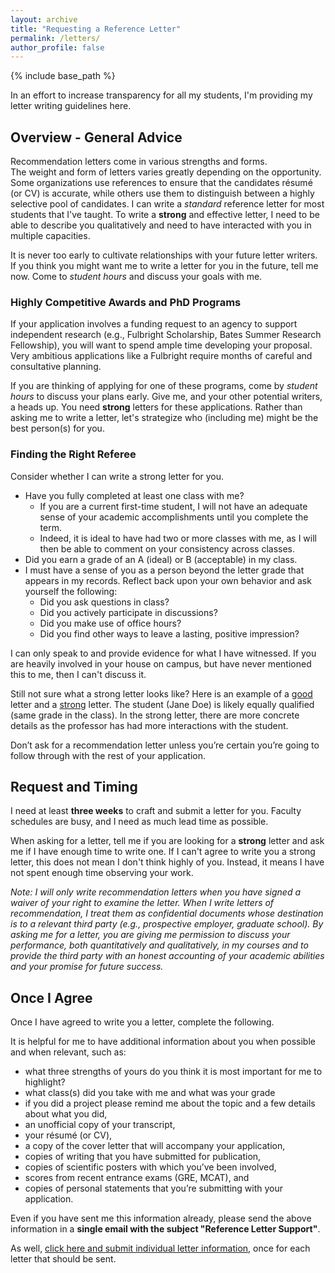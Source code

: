 ```yaml
---
layout: archive
title: "Requesting a Reference Letter"
permalink: /letters/
author_profile: false
---
```

{% include base_path %}

In an effort to increase transparency for all my students, 
I'm providing my letter writing guidelines here.

## Overview - General Advice

Recommendation letters come in various strengths and forms.  
The weight and form of letters varies greatly depending on the opportunity.
Some organizations use references to ensure that the candidates résumé (or CV) is accurate, 
while others use them to distinguish between a highly selective pool of candidates.
I can write a _standard_ reference letter for most students that I've taught.
To write a **strong** and effective letter, I need to be able to describe you qualitatively 
and need to have interacted with you in multiple capacities. 

It is never too early to cultivate relationships with your future letter writers. 
If you think you might want me to write a letter for you in the future, tell me now. 
Come to _student hours_ and discuss your goals with me.

### Highly Competitive Awards and PhD Programs

If your application involves a funding request to an agency to support independent research (e.g., Fulbright Scholarship, Bates Summer Research Fellowship),
you will want to spend ample time developing your proposal.
Very ambitious applications like a Fulbright require months of careful and consultative planning. 

If you are thinking of applying for one of these programs, come by _student hours_ to discuss your plans early.
Give me, and your other potential writers, a heads up. You need **strong** letters for these applications.
Rather than asking me to write a letter, let's strategize who (including me) might be the best person(s) for you.

### Finding the Right Referee

Consider whether I can write a strong letter for you. 

  * Have you fully completed at least one class with me? 
    * If you are a current first-time student, I will not have an adequate sense of your academic accomplishments until you complete the term. 
    * Indeed, it is ideal to have had two or more classes with me, as I will then be able to comment on your consistency across classes.
  * Did you earn a grade of an A (ideal) or B (acceptable) in my class. 
  * I must have a sense of you as a person beyond the letter grade that appears in my records. Reflect back upon your own behavior and ask yourself the following: 
    * Did you ask questions in class?
    * Did you actively participate in discussions? 
    * Did you make use of office hours? 
    * Did you find other ways to leave a lasting, positive impression? 

I can only speak to and provide evidence for what I have witnessed. 
If you are heavily involved in your house on campus, but have never mentioned this to me, then I can't discuss it.

Still not sure what a strong letter looks like? Here is an example of a [good](files/GoodLetter.pdf) letter and a [strong](files/StrongLetter.pdf) letter. 
The student (Jane Doe) is likely equally qualified (same grade in the class). 
In the strong letter, there are more concrete details as the professor has had more interactions with the student. 

Don’t ask for a recommendation letter unless you’re certain you’re going to follow through with the rest of your application.
 
## Request and Timing

I need at least **three weeks** to craft and submit a letter for you. Faculty schedules are busy, and I need as much lead time as possible. 

When asking for a letter, tell me if you are looking for a **strong** letter and ask me if I have enough time to write one. 
If I can't agree to write you a strong letter, this does not mean I don't think highly of you. 
Instead, it means I have not spent enough time observing your work.

_Note: I will only write recommendation letters when you have signed a waiver of your right to examine the letter._ 
_When I write letters of recommendation, I treat them as confidential documents whose destination is to a relevant third party (e.g., prospective employer, graduate school)._ 
_By asking me for a letter, you are giving me permission to discuss your performance, both quantitatively and qualitatively,_
_in my courses and to provide the third party with an honest accounting of your academic abilities and your promise for future success._

## Once I Agree

Once I have agreed to write you a letter, complete the following.

It is helpful for me to have additional information about you when possible and when relevant, such as:

* what three strengths of yours do you think it is most important for me to highlight?
* what class(s) did you take with me and what was your grade
* if you did a project please remind me about the topic and a few details about what you did,
* an unofficial copy of your transcript, 
* your résumé (or CV), 
* a copy of the cover letter that will accompany your application, 
* copies of writing that you have submitted for publication, 
* copies of scientific posters with which you’ve been involved,
* scores from recent entrance exams (GRE, MCAT), and 
* copies of personal statements that you’re submitting with your application.

Even if you have sent me this information already, 
please send the above information in a **single email with the subject "Reference Letter Support"**.

As well, [click here and submit individual letter information](https://forms.gle/CXqpmRkfW5jfjTei7), once for each letter that should be sent.


